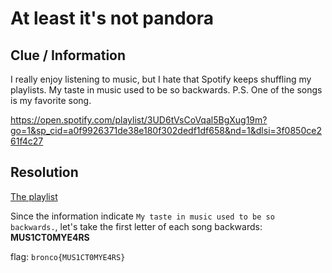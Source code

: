 # At least it's not pandora

## Clue / Information

I really enjoy listening to music, but I hate that Spotify keeps shuffling my playlists. My taste in music used to be so backwards. P.S. One of the songs is my favorite song.

https://open.spotify.com/playlist/3UD6tVsCoVqal5BgXug19m?go=1&sp_cid=a0f9926371de38e180f302dedf1df658&nd=1&dlsi=3f0850ce261f4c27

## Resolution

[The playlist](./playlist_bronco.png)

Since the information indicate `My taste in music used to be so backwards.`, let's take the first letter of each song backwards: **MUS1CT0MYE4RS**

flag: `bronco{MUS1CT0MYE4RS}`
